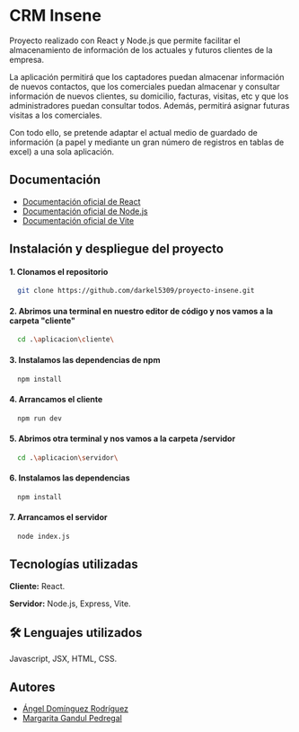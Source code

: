 
# CRM Insene

Proyecto realizado con React y Node.js que permite facilitar el almacenamiento de información de los actuales y futuros clientes de la empresa.

La aplicación permitirá que los captadores puedan almacenar información de nuevos contactos, que los comerciales puedan almacenar y consultar información de nuevos clientes, su domicilio, facturas, visitas, etc y que los administradores puedan consultar todos. Además, permitirá asignar futuras visitas a los comerciales.

Con todo ello, se pretende adaptar el actual medio de guardado de información (a papel y mediante un gran número de registros en tablas de excel) a una sola aplicación.






## Documentación

- [Documentación oficial de React](https://es.react.dev/learn)
- [Documentación oficial de Node.js](https://nodejs.org/en/learn/getting-started/introduction-to-nodejs)
- [Documentación oficial de Vite](https://vite.dev/guide/)
##  Instalación y despliegue del proyecto
#### 1. Clonamos el repositorio
```bash
  git clone https://github.com/darkel5309/proyecto-insene.git
```

#### 2. Abrimos una terminal en nuestro editor de código y nos vamos a la carpeta "cliente"
```bash
  cd .\aplicacion\cliente\
```

#### 3. Instalamos las dependencias de npm
```bash
  npm install
```

#### 4. Arrancamos el cliente
```bash
  npm run dev
```

#### 5. Abrimos otra terminal y nos vamos a la carpeta /servidor
```bash
  cd .\aplicacion\servidor\
```

#### 6. Instalamos las dependencias
```bash
  npm install
```

#### 7. Arrancamos el servidor
```bash
  node index.js
```
## Tecnologías utilizadas

**Cliente:** React.

**Servidor:** Node.js, Express, Vite.


## 🛠 Lenguajes utilizados
Javascript, JSX, HTML, CSS.


## Autores

- [Ángel Domínguez Rodríguez](https://github.com/darkel5309)
- [Margarita Gandul Pedregal](https://github.com/marga090)

